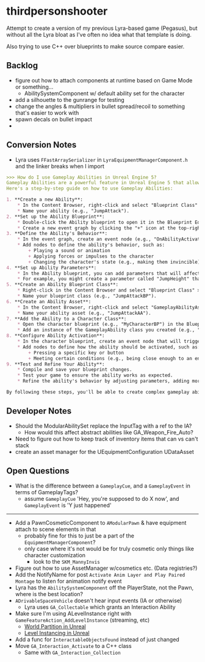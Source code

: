 # thirdpersonshooter
Attempt to create a version of my previous Lyra-based game (Pegasus), but without all the Lyra bloat as I've often no idea
what that template is doing.

Also trying to use C++ over blueprints to make source compare easier.

## Backlog
- figure out how to attach components at runtime based on Game Mode or something...
    - AbilitySystemComponent w/ default ability set for the character
- add a silhouette to the gunrange for testing
- change the angles & multipliers in bullet spread/recoil to something that's easier to work with
- spawn decals on bullet impact
- 

## Conversion Notes
- Lyra uses `FFastArraySerializer` in `LyraEquipmentManagerComponent.h` and the linker breaks when I import

```md
>>> How do I use Gameplay Abilities in Unreal Engine 5?
Gameplay Abilities are a powerful feature in Unreal Engine 5 that allows you to create complex behaviors and interactions for your characters.
Here's a step-by-step guide on how to use Gameplay Abilities:

1. **Create a new Ability**:
    * In the Content Browser, right-click and select "Blueprint Class" > "GameplayAbility".
    * Name your ability (e.g., "JumpAttack").
2. **Set up the Ability Blueprint**:
    * Double-click the Ability blueprint to open it in the Blueprint Editor.
    * Create a new event graph by clicking the "+" icon at the top-right corner of the editor.
3. **Define the Ability's Behavior**:
    * In the event graph, create an event node (e.g., "OnAbilityActivated") that will trigger when the ability is activated.
    * Add nodes to define the ability's behavior, such as:
        + Playing a sound or animation
        + Applying forces or impulses to the character
        + Changing the character's state (e.g., making them invincible)
4. **Set up Ability Parameters**:
    * In the Ability blueprint, you can add parameters that will affect its behavior.
    * For example, you might create a parameter called "JumpHeight" that determines how high the character jumps when using the JumpAttack ability.
5. **Create an Ability Blueprint Class**:
    * Right-click in the Content Browser and select "Blueprint Class" > "GameplayAbility".
    * Name your blueprint class (e.g., "JumpAttackBP").
6. **Create an Ability Asset**:
    * In the Content Browser, right-click and select "GameplayAbilityAsset".
    * Name your ability asset (e.g., "JumpAttackAA").
7. **Add the Ability to a Character Class**:
    * Open the character blueprint (e.g., "MyCharacterBP") in the Blueprint Editor.
    * Add an instance of the GameplayAbility class you created (e.g., "JumpAttackBP") as a component to the character.
8. **Configure Ability Activation**:
    * In the character blueprint, create an event node that will trigger when the ability is activated (e.g., "OnJumpAttackActivated").
    * Add nodes to define how the ability should be activated, such as:
        + Pressing a specific key or button
        + Meeting certain conditions (e.g., being close enough to an enemy)
9. **Test and Refine Your Ability**:
    * Compile and save your blueprint changes.
    * Test your game to ensure the ability works as expected.
    * Refine the ability's behavior by adjusting parameters, adding more nodes, or creating additional blueprints.

By following these steps, you'll be able to create complex gameplay abilities for your characters in Unreal Engine 5. Happy coding!
```

## Developer Notes
- Should the ModularAbilitySet replace the InputTag with a ref to the IA?
    - How would this affect abstract abilities like GA_Weapon_Fire_Auto?
- Need to figure out how to keep track of inventory items that can vs can't stack
- create an asset manager for the UEquipmentConfiguration UDataAsset

## Open Questions
- What is the difference between a `GameplayCue`, and a `GameplayEvent` in terms of GameplayTags?
    - assume `GameplayCue` 'Hey, you're supposed to do X now', and `GameplayEvent` is 'Y just happened'

---

- Add a PawnCosmeticComponent to `AModularPawn` & have equipment attach to scene elements in that
    - probably fine for this to just be a part of the `EquipmentManagerComponent`?
    - only case where it's not would be for truly cosmetic only things like character customization
        - look to the `SKM_MannyInvis`
- Figure out how to use AssetManager w/cosmetics etc. (Data registries?)
- Add the NotifyName for post `Activate Anim Layer and Play Paired Montage` to listen for animation notify event
- Lyra has the `AbilitySystemComponent` off the PlayerState, not the Pawn, where is the best location?
- `ADrivableSpaceVehicle` doesn't hear input events (IA or otherwise)
    - Lyra uses `GA_Collectable` which grants an Interaction Ability
- Make sure I'm using ALevelInstance right with `GameFeatureAction_AddLevelInstance` (streaming, etc)
    - [World Partition in Unreal](https://dev.epicgames.com/documentation/en-us/unreal-engine/world-partition-in-unreal-engine)
    - [Level Instancing in Unreal](https://dev.epicgames.com/documentation/en-us/unreal-engine/level-instancing-in-unreal-engine)
- Add a func for `InteractableObjectsFound` instead of just changed
- Move `GA_Interaction_Activate` to a C++ class
    - Same with `GA_Interaction_Collection`
